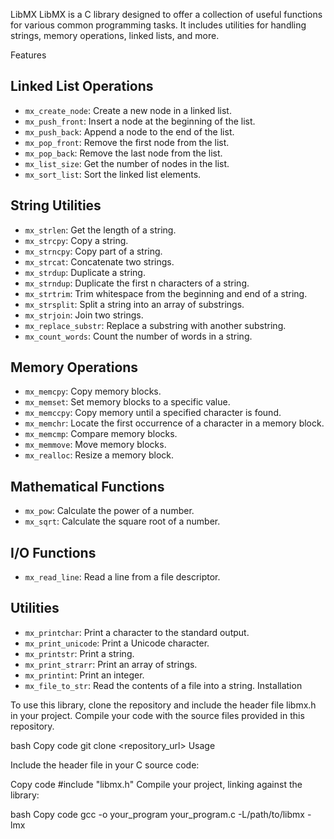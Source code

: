 LibMX
LibMX is a C library designed to offer a collection of useful functions for various common programming tasks. It includes utilities for handling strings, memory operations, linked lists, and more.

Features

## Linked List Operations 
  - `mx_create_node`: Create a new node in a linked list.
  - `mx_push_front`: Insert a node at the beginning of the list.
  - `mx_push_back`: Append a node to the end of the list.
  - `mx_pop_front`: Remove the first node from the list.
  - `mx_pop_back`: Remove the last node from the list.
  - `mx_list_size`: Get the number of nodes in the list.
  - `mx_sort_list`: Sort the linked list elements.
## String Utilities
  - `mx_strlen`: Get the length of a string.
  - `mx_strcpy`: Copy a string.
  - `mx_strncpy`: Copy part of a string.
  - `mx_strcat`: Concatenate two strings.
  - `mx_strdup`: Duplicate a string.
  - `mx_strndup`: Duplicate the first n characters of a string.
  - `mx_strtrim`: Trim whitespace from the beginning and end of a string.
  - `mx_strsplit`: Split a string into an array of substrings.
  - `mx_strjoin`: Join two strings.
  - `mx_replace_substr`: Replace a substring with another substring.
  - `mx_count_words`: Count the number of words in a string.
## Memory Operations
  - `mx_memcpy`: Copy memory blocks.
  - `mx_memset`: Set memory blocks to a specific value.
  - `mx_memccpy`: Copy memory until a specified character is found.
  - `mx_memchr`: Locate the first occurrence of a character in a memory block.
  - `mx_memcmp`: Compare memory blocks.
  - `mx_memmove`: Move memory blocks.
  - `mx_realloc`: Resize a memory block.
## Mathematical Functions
  - `mx_pow`: Calculate the power of a number.
  - `mx_sqrt`: Calculate the square root of a number.
## I/O Functions
  - `mx_read_line`: Read a line from a file descriptor.
## Utilities
  - `mx_printchar`: Print a character to the standard output.
  - `mx_print_unicode`: Print a Unicode character.
  - `mx_printstr`: Print a string.
  - `mx_print_strarr`: Print an array of strings.
  - `mx_printint`: Print an integer.
  - `mx_file_to_str`: Read the contents of a file into a string.
Installation

To use this library, clone the repository and include the header file libmx.h in your project. Compile your code with the source files provided in this repository.

bash
Copy code
git clone <repository_url>
Usage

Include the header file in your C source code:

Copy code
#include "libmx.h"
Compile your project, linking against the library:

bash
Copy code
gcc -o your_program your_program.c -L/path/to/libmx -lmx

